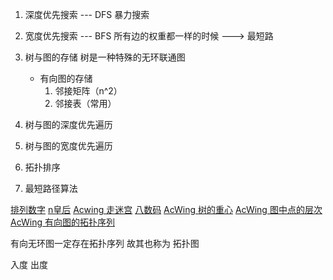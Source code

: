 
1. 深度优先搜索 --- DFS
    暴力搜索

2. 宽度优先搜索 --- BFS
    所有边的权重都一样的时候 ---> 最短路

3. 树与图的存储
    树是一种特殊的无环联通图
    + 有向图的存储
        1. 邻接矩阵（n^2）
        2. 邻接表（常用）
4. 树与图的深度优先遍历
5. 树与图的宽度优先遍历
6. 拓扑排序
7. 最短路径算法


[排列数字](https://www.acwing.com/solution/content/8496/)
[n皇后](https://www.acwing.com/problem/content/845/)
[Acwing 走迷宫](https://www.acwing.com/solution/content/2078/)
[八数码](https://www.acwing.com/problem/content/847/)
[AcWing 树的重心](https://www.acwing.com/solution/content/18704/)
[AcWing 图中点的层次](https://www.acwing.com/solution/content/13591/)
[AcWing 有向图的拓扑序列](https://www.acwing.com/solution/content/4196/)

有向无环图一定存在拓扑序列  故其也称为 拓扑图


入度  出度